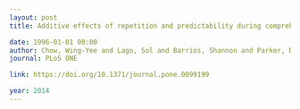 ```yaml
---
layout: post
title: Additive effects of repetition and predictability during comprehension - Evidence from event-related potentials

date: 1996-01-01 00:00
author: Chow, Wing-Yee and Lago, Sol and Barrios, Shannon and Parker, Dan and Morini, Giovanna and Lau, Ellen
journal: PLoS ONE

link: https://doi.org/10.1371/journal.pone.0099199

year: 2014
---
```



